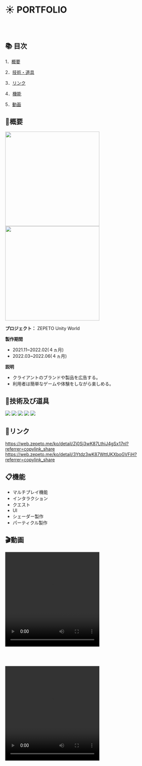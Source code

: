 # :sunny: PORTFOLIO

<br></br>

## 📚 目次
1．[概要](#概要)

2．[技術・道具](#技術及び道具)

3．[リンク](#リンク)

4．[機能](#機能)

5．[動画](#動画)

## 📝概要

<div align=""> 
<img src="https://user-images.githubusercontent.com/80555875/222906424-665b4e2a-dc08-4c37-a2e8-21882b1fc110.png"  width="300px" height="300px">
<img src="https://user-images.githubusercontent.com/80555875/222906923-b27f25b3-867e-4982-b432-a6f3c3d0552b.jpg"  width="300px" height="300px">
</div>

**プロジェクト：**  ZEPETO Unity World

**製作期間**　
- 2021.11~2022.02(４ヵ月)
- 2022.03~2022.06(４ヵ月)

**説明**
  - クライアントのブランドや製品を広告する。
  - 利用者は簡単なゲームや体験をしながら楽しめる。


## 🔧技術及び道具


<img src="https://img.shields.io/badge/Unity-FFFFFF.svg?style=flat-square&logo=Unity&logoColor=black"/>  <img src="https://img.shields.io/badge/ZEPETO-A100FF.svg?style=flat-square&logoColor=white"/> <img src="https://img.shields.io/badge/GitHub-181717.svg?style=flat-square&logo=GitHub&logoColor=white"/> <img src="https://img.shields.io/badge/TypeScript-3178C6.svg?style=flat-square&logo=TypeScript&logoColor=white"/> <img src="https://img.shields.io/badge/CSrp-239120.svg?style=flat-square&logo=C Sharp&logoColor=white"/>  


## 🔗リンク
https://web.zepeto.me/ko/detail/Zj0Sj3wK87LthiJ4gSx17nl?referrer=copylink_share
https://web.zepeto.me/ko/detail/3Ytdz3wK87WttUKXboGVFiH?referrer=copylink_share

## 📋機能
- マルチプレイ機能
- インタラクション
- クエスト
- UI
- シェーダー製作
- パーティクル製作

## 🎬動画

<div align="left"> 
  <video src="https://user-images.githubusercontent.com/80555875/222915387-1cce9f57-dadc-4ea0-8869-446bff23ee37.mp4"  width="300px" height="300px">
 </div>
 
 <br></br>
 
 <div align="left"> 
  <video src="https://user-images.githubusercontent.com/80555875/222964595-03e14e36-0cde-4e1c-b94b-4e189b70a862.mp4"  width="300px" height="300px">
 </div>
 
 
  <!--
**LeeYongSu1/LeeYongSu1** is a ✨ _special_ ✨ repository because its `README.md` (this file) appears on your GitHub profile.

Here are some ideas to get you started:

- 🔭 I’m currently working on ...
- 🌱 I’m currently learning ...
- 👯 I’m looking to collaborate on ...
- 🤔 I’m looking for help with ...
- 💬 Ask me about ...
- 📫 How to reach me: ...
- 😄 Pronouns: ...
- ⚡ Fun fact: ...
-->
